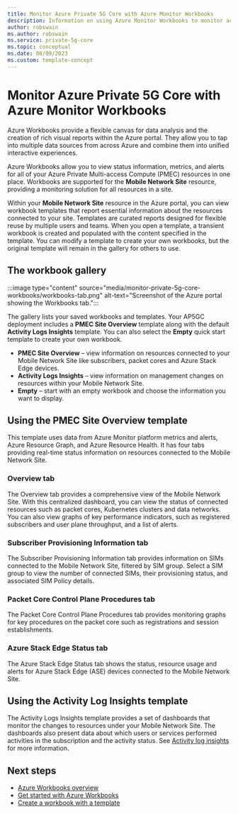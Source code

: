 ```yaml
---
title: Monitor Azure Private 5G Core with Azure Monitor Workbooks
description: Information on using Azure Monitor Workbooks to monitor activity and analyze statistics in your private mobile network. 
author: robswain
ms.author: robswain
ms.service: private-5g-core
ms.topic: conceptual
ms.date: 08/09/2023
ms.custom: template-concept
---
```


# Monitor Azure Private 5G Core with Azure Monitor Workbooks

Azure Workbooks provide a flexible canvas for data analysis and the creation of rich visual reports within the Azure portal. They allow you to tap into multiple data sources from across Azure and combine them into unified interactive experiences.

Azure Workbooks allow you to view status information, metrics, and alerts for all of your Azure Private Multi-access Compute (PMEC) resources in one place. Workbooks are supported for the **Mobile Network Site** resource, providing a monitoring solution for all resources in a site.

Within your **Mobile Network Site** resource in the Azure portal, you can view workbook templates that report essential information about the resources connected to your site. Templates are curated reports designed for flexible reuse by multiple users and teams. When you open a template, a transient workbook is created and populated with the content specified in the template. You can modify a template to create your own workbooks, but the original template will remain in the gallery for others to use.

## The workbook gallery

:::image type="content" source="media/monitor-private-5g-core-workbooks/workbooks-tab.png" alt-text="Screenshot of the Azure portal showing the Workbooks tab.":::

The gallery lists your saved workbooks and templates. Your AP5GC deployment includes a **PMEC Site Overview** template along with the default **Activity Logs Insights** template. You can also select the **Empty** quick start template to create your own workbook.

- **PMEC Site Overview** – view information on resources connected to your Mobile Network Site like subscribers, packet cores and Azure Stack Edge devices.  
- **Activity Logs Insights** – view information on management changes on resources within your Mobile Network Site.
- **Empty** – start with an empty workbook and choose the information you want to display.

## Using the PMEC Site Overview template

This template uses data from Azure Monitor platform metrics and alerts, Azure Resource Graph, and Azure Resource Health. It has four tabs providing real-time status information on resources connected to the Mobile Network Site.

### Overview tab

The Overview tab provides a comprehensive view of the Mobile Network Site. With this centralized dashboard, you can view the status of connected resources such as packet cores, Kubernetes clusters and data networks. You can also view graphs of key performance indicators, such as registered subscribers and user plane throughput, and a list of alerts.

### Subscriber Provisioning Information tab

The Subscriber Provisioning Information tab provides information on SIMs connected to the Mobile Network Site, filtered by SIM group. Select a SIM group to view the number of connected SIMs, their provisioning status, and associated SIM Policy details.

### Packet Core Control Plane Procedures tab

The Packet Core Control Plane Procedures tab provides monitoring graphs for key procedures on the packet core such as registrations and session establishments.

### Azure Stack Edge Status tab

The Azure Stack Edge Status tab shows the status, resource usage and alerts for Azure Stack Edge (ASE) devices connected to the Mobile Network Site.

## Using the Activity Log Insights template

The Activity Logs Insights template provides a set of dashboards that monitor the changes to resources under your Mobile Network Site. The dashboards also present data about which users or services performed activities in the subscription and the activity status. See [Activity log insights](/azure/azure-monitor/essentials/activity-log-insights) for more information.

## Next steps

- [Azure Workbooks overview](/azure/azure-monitor/visualize/workbooks-overview)
- [Get started with Azure Workbooks](/azure/azure-monitor/visualize/workbooks-getting-started)
- [Create a workbook with a template](/azure/azure-monitor/visualize/workbooks-templates)